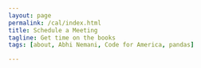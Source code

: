 ```yaml
---
layout: page
permalink: /cal/index.html
title: Schedule a Meeting
tagline: Get time on the books
tags: [about, Abhi Nemani, Code for America, pandas]

---
```


<!-- Calendly inline widget begin -->
<div class="calendly-inline-widget" data-url="https://calendly.com/abhi-nemani?hide_landing_page_details=1" style="min-width:320px;height:630px;"></div>
<script type="text/javascript" src="https://assets.calendly.com/assets/external/widget.js"></script>
<!-- Calendly inline widget end -->
